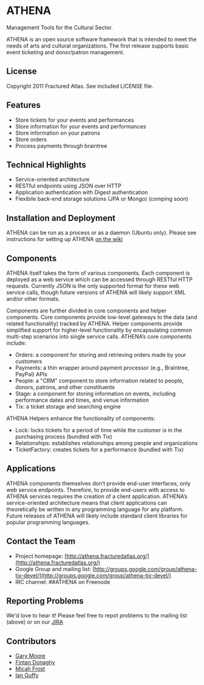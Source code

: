 # ATHENA

Management Tools for the Cultural Sector.

ATHENA is an open source software framework that is intended to meet the needs of arts and cultural organizations. The first release supports basic event ticketing and donor/patron management. 

## License

Copyright 2011 Fractured Atlas.  See included LICENSE file.

## Features

* Store tickets for your events and performances
* Store information for your events and performances
* Store information on your patrons
* Store orders
* Process payments through braintree

## Technical Highlights

* Service-oriented architecture
* RESTful endpoints using JSON over HTTP
* Application authentication with Digest authentication
* Flexibile back-end storage solutions (JPA or Mongo) (comping soon)

## Installation and Deployment

ATHENA can be run as a process or as a daemon (Ubuntu only).  Please see instructions for setting up ATHENA [on the wiki](https://github.com/fracturedatlas/ATHENA/wiki)

## Components

ATHENA itself takes the form of various components. Each component is deployed as a web service which can be accessed through RESTful HTTP requests. Currently JSON is the only supported format for these web service calls, though future versions of ATHENA will likely support XML and/or other formats. 

Components are further divided in core components and helper components. Core components provide low-level gateways to the data (and related functionality) tracked by ATHENA. Helper components provide simplified support for higher-level functionality by encapsulating common multi-step scenarios into single service calls. 
ATHENA’s core components include:

* Orders: a component for storing and retrieving orders made by your customers
* Payments: a thin wrapper around payment processor (e.g., Braintree, PayPal) APIs
* People: a "CRM" component to store information related to people, donors, patrons, and other constituents
* Stage: a component for storing information on events, including performance dates and times, and venue information
* Tix: a ticket storage and searching engine

ATHENA Helpers enhance the functionality of components:

* Lock: locks tickets for a period of time while the customer is in the purchasing process (bundled with Tix)
* Relationships: establishes relationships among people and organizations
* TicketFactory: creates tickets for a performance (bundled with Tix)

## Applications

ATHENA components themselves don’t provide end-user interfaces, only web service endpoints. Therefore, to provide end-users with access to ATHENA services requires the creation of a client application. ATHENA’s service-oriented architecture means that client applications can theoretically be written in any programming language for any platform. Future releases of ATHENA will likely include standard client libraries for popular programming languages. 

## Contact the Team

* Project homepage: [http://athena.fracturedatlas.org/](http://athena.fracturedatlas.org/)
* Google Group and mailing list: [http://groups.google.com/group/athena-tix-devel/](http://groups.google.com/group/athena-tix-devel/)
* IRC channel: ##ATHENA on Freenode

## Reporting Problems

We'd love to hear it!  Please feel free to repot problems to the mailing list (above) or on our [JIRA](http://jira.fracturedatlas.org)

## Contributors

* [Gary Moore](https://github.com/gmoore)
* [Fintan Donaghy](https://github.com/eeifdy)
* [Micah Frost](https://github.com/mfrost)
* [Ian Guffy](https://github.com/ianguffy)